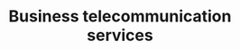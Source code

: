 ---
title: "Business telecommunication services"
alt: "Business telecommunication"
description: "Business telecommunication"
category: "business-services"
subcategory: "business-telecom"
task: "business-telecom"
image: "/commercial-cleaning/airbnb-rental-cleaning.png"
ogImage: "/commercial-cleaning/airbnb-rental-cleaning.png"
colour: "gray"
pathtxt: "Business telecommunication"
published: true
---